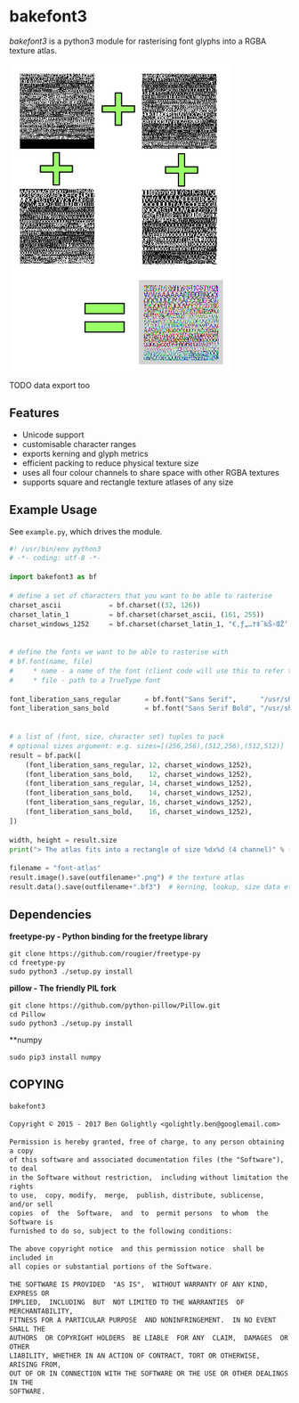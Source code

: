 # bakefont3 #

*bakefont3* is a python3 module for rasterising font glyphs into a RGBA texture
atlas.

![Example](./docs/example.png)

TODO data export too


## Features ##

* Unicode support
* customisable character ranges
* exports kerning and glyph metrics
* efficient packing to reduce physical texture size
* uses all four colour channels to share space with other RGBA textures
* supports square and rectangle texture atlases of any size


## Example Usage ##

See `example.py`, which drives the module.

```python
#! /usr/bin/env python3
# -*- coding: utf-8 -*-

import bakefont3 as bf

# define a set of characters that you want to be able to rasterise
charset_ascii            = bf.charset((32, 126))
charset_latin_1          = bf.charset(charset_ascii, (161, 255))
charset_windows_1252     = bf.charset(charset_latin_1, "€‚ƒ„…†‡ˆ‰Š‹ŒŽ‘’“”•–—˜™š›œžŸ")


# define the fonts we want to be able to rasterise with
# bf.font(name, file)
#     * name - a name of the font (client code will use this to refer to it)
#     * file - path to a TrueType font

font_liberation_sans_regular      = bf.font("Sans Serif",      "/usr/share/fonts/truetype/liberation/LiberationSans-Regular.ttf")
font_liberation_sans_bold         = bf.font("Sans Serif Bold", "/usr/share/fonts/truetype/liberation/LiberationSans-Bold.ttf")


# a list of (font, size, character set) tuples to pack
# optional sizes argument: e.g. sizes=[(256,256),(512,256),(512,512)]
result = bf.pack([
    (font_liberation_sans_regular, 12, charset_windows_1252),
    (font_liberation_sans_bold,    12, charset_windows_1252),
    (font_liberation_sans_regular, 14, charset_windows_1252),
    (font_liberation_sans_bold,    14, charset_windows_1252),
    (font_liberation_sans_regular, 16, charset_windows_1252),
    (font_liberation_sans_bold,    16, charset_windows_1252),
])

width, height = result.size
print("> The atlas fits into a rectangle of size %dx%d (4 channel)" % (width, height))

filename = "font-atlas"
result.image().save(outfilename+".png") # the texture atlas
result.data().save(outfilename+".bf3")  # kerning, lookup, size data etc.
```


## Dependencies ##

**freetype-py - Python binding for the freetype library**

    git clone https://github.com/rougier/freetype-py
    cd freetype-py
    sudo python3 ./setup.py install

**pillow - The friendly PIL fork**

    git clone https://github.com/python-pillow/Pillow.git
    cd Pillow
    sudo python3 ./setup.py install

**numpy

    sudo pip3 install numpy


## COPYING ##

    bakefont3

    Copyright © 2015 - 2017 Ben Golightly <golightly.ben@googlemail.com>

    Permission is hereby granted, free of charge, to any person obtaining a copy
    of this software and associated documentation files (the "Software"), to deal
    in the Software without restriction,  including without limitation the rights
    to use,  copy, modify,  merge,  publish, distribute, sublicense,  and/or sell
    copies  of  the  Software,  and  to  permit persons  to whom  the Software is
    furnished to do so, subject to the following conditions:

    The above copyright notice  and this permission notice  shall be  included in
    all copies or substantial portions of the Software.

    THE SOFTWARE IS PROVIDED  "AS IS",  WITHOUT WARRANTY OF ANY KIND,  EXPRESS OR
    IMPLIED,  INCLUDING  BUT  NOT LIMITED TO THE WARRANTIES  OF  MERCHANTABILITY,
    FITNESS FOR A PARTICULAR PURPOSE  AND NONINFRINGEMENT.  IN NO EVENT SHALL THE
    AUTHORS  OR COPYRIGHT HOLDERS  BE LIABLE  FOR ANY  CLAIM,  DAMAGES  OR  OTHER
    LIABILITY, WHETHER IN AN ACTION OF CONTRACT, TORT OR OTHERWISE, ARISING FROM,
    OUT OF OR IN CONNECTION WITH THE SOFTWARE OR THE USE OR OTHER DEALINGS IN THE
    SOFTWARE.

